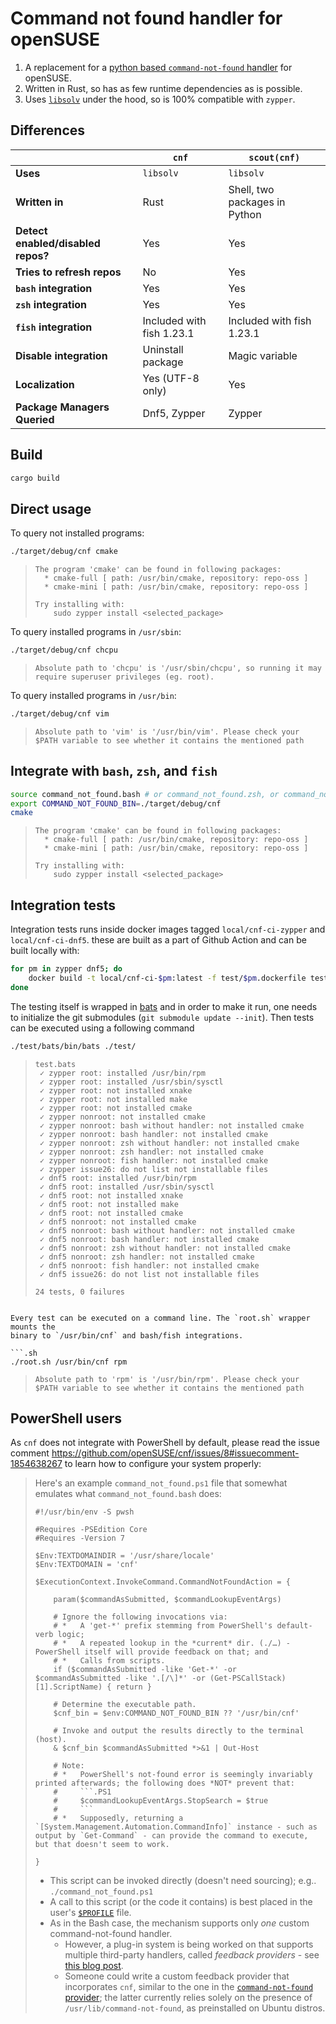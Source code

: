# **Command not found handler for openSUSE**

1.  A replacement for a [python based `command-not-found` handler](https://github.com/openSUSE/scout/blob/master/handlers/bin/command-not-found) for openSUSE.
2.  Written in Rust, so has as few runtime dependencies as is possible.
3.  Uses [`libsolv`](https://github.com/openSUSE/libsolv) under the hood, so is 100% compatible with `zypper`.

## **Differences**

|                                    | **`cnf`**                 | **`scout(cnf)`**              |
|------------------------------------|---------------------------|-------------------------------|
| **Uses**                           | `libsolv`                 | `libsolv`                     |
| **Written in**                     | Rust                      | Shell, two packages in Python |
| **Detect enabled/disabled repos?** | Yes                       | Yes                           |
| **Tries to refresh repos**         | No                        | Yes                           |
| **`bash` integration**             | Yes                       | Yes                           |
| **`zsh` integration**              | Yes                       | Yes                           |
| **`fish` integration**             | Included with fish 1.23.1 | Included with fish 1.23.1     |
| **Disable integration**            | Uninstall package         | Magic variable                |
| **Localization**                   | Yes (UTF-8 only)          | Yes                           |
| **Package Managers Queried**       | Dnf5, Zypper              | Zypper                        |

## **Build**

```.sh
cargo build
```

## **Direct usage**

To query not installed programs:

```.sh
./target/debug/cnf cmake
```
> ```.log
> The program 'cmake' can be found in following packages:
>   * cmake-full [ path: /usr/bin/cmake, repository: repo-oss ]
>   * cmake-mini [ path: /usr/bin/cmake, repository: repo-oss ]
> 
> Try installing with:
>     sudo zypper install <selected_package>
> ```

To query installed programs in `/usr/sbin`:

```.sh
./target/debug/cnf chcpu
```
> ```.log
> Absolute path to 'chcpu' is '/usr/sbin/chcpu', so running it may require superuser privileges (eg. root).
> ```

To query installed programs in `/usr/bin`:

```.sh
./target/debug/cnf vim
```
> ```.log
> Absolute path to 'vim' is '/usr/bin/vim'. Please check your $PATH variable to see whether it contains the mentioned path
> ```

##  **Integrate with `bash`, `zsh`, and `fish`**

```.sh
source command_not_found.bash # or command_not_found.zsh, or command_not_found.fish
export COMMAND_NOT_FOUND_BIN=./target/debug/cnf
cmake
```
> ```.log
> The program 'cmake' can be found in following packages:
>   * cmake-full [ path: /usr/bin/cmake, repository: repo-oss ]
>   * cmake-mini [ path: /usr/bin/cmake, repository: repo-oss ]
> 
> Try installing with:
>     sudo zypper install <selected_package>
> ```

## **Integration tests**

Integration tests runs inside docker images tagged `local/cnf-ci-zypper` and `local/cnf-ci-dnf5`. these are built as a part of Github Action and can be built locally with:

```.sh
for pm in zypper dnf5; do
    docker build -t local/cnf-ci-$pm:latest -f test/$pm.dockerfile test
done
```

The testing itself is wrapped in [bats](https://github.com/bats-core/bats-core) and in order to make it run, one needs to initialize the git submodules (`git submodule update --init`). Then tests can be executed using a following command

```.sh
./test/bats/bin/bats ./test/
```
> ```.log
> test.bats
>  ✓ zypper root: installed /usr/bin/rpm
>  ✓ zypper root: installed /usr/sbin/sysctl
>  ✓ zypper root: not installed xnake
>  ✓ zypper root: not installed make
>  ✓ zypper root: not installed cmake
>  ✓ zypper nonroot: not installed cmake
>  ✓ zypper nonroot: bash without handler: not installed cmake
>  ✓ zypper nonroot: bash handler: not installed cmake
>  ✓ zypper nonroot: zsh without handler: not installed cmake
>  ✓ zypper nonroot: zsh handler: not installed cmake
>  ✓ zypper nonroot: fish handler: not installed cmake
>  ✓ zypper issue26: do not list not installable files
>  ✓ dnf5 root: installed /usr/bin/rpm
>  ✓ dnf5 root: installed /usr/sbin/sysctl
>  ✓ dnf5 root: not installed xnake
>  ✓ dnf5 root: not installed make
>  ✓ dnf5 root: not installed cmake
>  ✓ dnf5 nonroot: not installed cmake
>  ✓ dnf5 nonroot: bash without handler: not installed cmake
>  ✓ dnf5 nonroot: bash handler: not installed cmake
>  ✓ dnf5 nonroot: zsh without handler: not installed cmake
>  ✓ dnf5 nonroot: zsh handler: not installed cmake
>  ✓ dnf5 nonroot: fish handler: not installed cmake
>  ✓ dnf5 issue26: do not list not installable files
> 
> 24 tests, 0 failures
```

Every test can be executed on a command line. The `root.sh` wrapper mounts the
binary to `/usr/bin/cnf` and bash/fish integrations.

```.sh
./root.sh /usr/bin/cnf rpm
```
> ```.log
> Absolute path to 'rpm' is '/usr/bin/rpm'. Please check your $PATH variable to see whether it contains the mentioned path
> ```

## **PowerShell users**

As `cnf` does not integrate with PowerShell by default, please read the issue
comment https://github.com/openSUSE/cnf/issues/8#issuecomment-1854638267 to
learn how to configure your system properly:

<blockQuote>

Here's an example `command_not_found.ps1` file that somewhat emulates what `command_not_found.bash` does:

```.PS1
#!/usr/bin/env -S pwsh

#Requires -PSEdition Core
#Requires -Version 7

$Env:TEXTDOMAINDIR = '/usr/share/locale'
$Env:TEXTDOMAIN = 'cnf'

$ExecutionContext.InvokeCommand.CommandNotFoundAction = {

    param($commandAsSubmitted, $commandLookupEventArgs)

    # Ignore the following invocations via:
    # *   A 'get-*' prefix stemming from PowerShell's default-verb logic;
    # *   A repeated lookup in the *current* dir. (./…) - PowerShell itself will provide feedback on that; and
    # *   Calls from scripts.
    if ($commandAsSubmitted -like 'Get-*' -or $commandAsSubmitted -like '.[/\]*' -or (Get-PSCallStack)[1].ScriptName) { return }

    # Determine the executable path.
    $cnf_bin = $env:COMMAND_NOT_FOUND_BIN ?? '/usr/bin/cnf'

    # Invoke and output the results directly to the terminal (host).
    & $cnf_bin $commandAsSubmitted *>&1 | Out-Host

    # Note:
    # *   PowerShell's not-found error is seemingly invariably printed afterwards; the following does *NOT* prevent that:
    #     ```.PS1
    #     $commandLookupEventArgs.StopSearch = $true
    #     ```
    # *   Supposedly, returning a `[System.Management.Automation.CommandInfo]` instance - such as output by `Get-Command` - can provide the command to execute, but that doesn't seem to work.

}
```

*   This script can be invoked directly (doesn't need sourcing); e.g.. `./command_not_found.ps1`
*   A call to this script (or the code it contains) is best placed in the user's [`$PROFILE`](https://learn.microsoft.com/en-us/powershell/module/microsoft.powershell.core/about/about_Profiles) file.
*   As in the Bash case, the mechanism supports only _one_ custom command-not-found handler.
    *   However, a plug-in system is being worked on that supports multiple third-party handlers, called _feedback providers_ - see [this blog post](https://devblogs.microsoft.com/powershell/what-are-feedback-providers/).
    *   Someone could write a custom feedback provider that incorporates `cnf`, similar to the one in the [`command-not-found` provider](https://github.com/PowerShell/command-not-found); the latter currently relies solely on the presence of `/usr/lib/command-not-found`, as preinstalled on Ubuntu distros.

</blockQuote>
